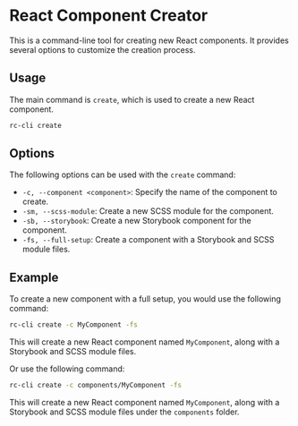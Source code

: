 # React Component Creator

This is a command-line tool for creating new React components. It provides several options to customize the creation process.

## Usage

The main command is `create`, which is used to create a new React component.

```bash
rc-cli create
```

## Options

The following options can be used with the `create` command:

- `-c, --component <component>`: Specify the name of the component to create.
- `-sm, --scss-module`: Create a new SCSS module for the component.
- `-sb, --storybook`: Create a new Storybook component for the component.
- `-fs, --full-setup`: Create a component with a Storybook and SCSS module files.

## Example

To create a new component with a full setup, you would use the following command:

```bash
rc-cli create -c MyComponent -fs
```

This will create a new React component named `MyComponent`, along with a Storybook and SCSS module files.

Or use the following command:

```bash
rc-cli create -c components/MyComponent -fs
```

This will create a new React component named `MyComponent`, along with a Storybook and SCSS module files under the `components` folder.
